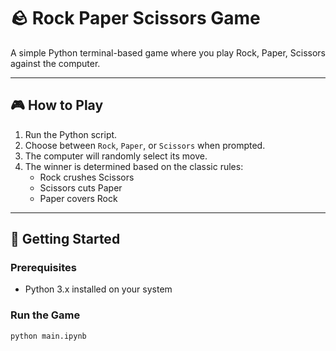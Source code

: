 # 🪨 Rock Paper Scissors Game

A simple Python terminal-based game where you play Rock, Paper, Scissors against the computer.

---

## 🎮 How to Play

1. Run the Python script.
2. Choose between `Rock`, `Paper`, or `Scissors` when prompted.
3. The computer will randomly select its move.
4. The winner is determined based on the classic rules:
   - Rock crushes Scissors
   - Scissors cuts Paper
   - Paper covers Rock

---

## 🚀 Getting Started

### Prerequisites
- Python 3.x installed on your system

### Run the Game

```bash
python main.ipynb
